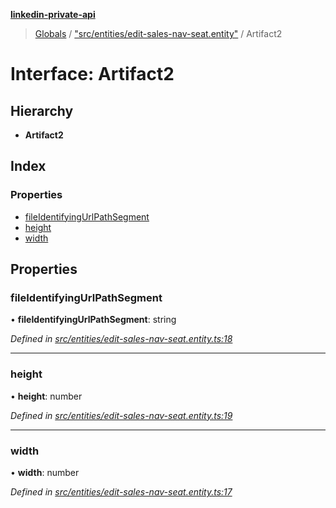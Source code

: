 **[linkedin-private-api](../README.md)**

> [Globals](../globals.md) / ["src/entities/edit-sales-nav-seat.entity"](../modules/_src_entities_edit_sales_nav_seat_entity_.md) / Artifact2

# Interface: Artifact2

## Hierarchy

* **Artifact2**

## Index

### Properties

* [fileIdentifyingUrlPathSegment](_src_entities_edit_sales_nav_seat_entity_.artifact2.md#fileidentifyingurlpathsegment)
* [height](_src_entities_edit_sales_nav_seat_entity_.artifact2.md#height)
* [width](_src_entities_edit_sales_nav_seat_entity_.artifact2.md#width)

## Properties

### fileIdentifyingUrlPathSegment

•  **fileIdentifyingUrlPathSegment**: string

*Defined in [src/entities/edit-sales-nav-seat.entity.ts:18](https://github.com/cosiall/linkedin-private-api/blob/e4e3ce2/src/entities/edit-sales-nav-seat.entity.ts#L18)*

___

### height

•  **height**: number

*Defined in [src/entities/edit-sales-nav-seat.entity.ts:19](https://github.com/cosiall/linkedin-private-api/blob/e4e3ce2/src/entities/edit-sales-nav-seat.entity.ts#L19)*

___

### width

•  **width**: number

*Defined in [src/entities/edit-sales-nav-seat.entity.ts:17](https://github.com/cosiall/linkedin-private-api/blob/e4e3ce2/src/entities/edit-sales-nav-seat.entity.ts#L17)*
